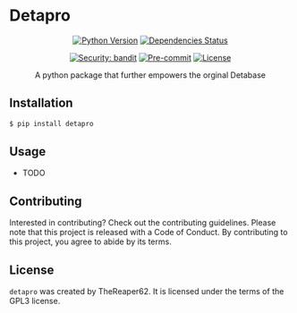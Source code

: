 # Detapro
<div align="center">

[![Python Version](https://img.shields.io/pypi/pyversions/detapro.svg)](https://pypi.org/project/detapro/)
[![Dependencies Status](https://img.shields.io/badge/dependencies-up%20to%20date-brightgreen.svg)](https://github.com/TheReaper62/detapro/pulls?utf8=%E2%9C%93&q=is%3Apr%20author%3Aapp%2Fdependabot)

[![Security: bandit](https://img.shields.io/badge/security-bandit-green.svg)](https://github.com/PyCQA/bandit)
[![Pre-commit](https://img.shields.io/badge/pre--commit-enabled-brightgreen?logo=pre-commit&logoColor=white)](https://github.com/TheReaper62/detapro/blob/master/.pre-commit-config.yaml)
[![License](https://img.shields.io/github/license/TheReaper62/detapro)](https://github.com/TheReaper62/detapro/blob/master/LICENSE)

A python package that further empowers the orginal Detabase 

</div>

## Installation

```bash
$ pip install detapro
```

## Usage

- TODO

## Contributing

Interested in contributing? Check out the contributing guidelines. Please note that this project is released with a Code of Conduct. By contributing to this project, you agree to abide by its terms.

## License

`detapro` was created by TheReaper62. It is licensed under the terms of the GPL3 license.
